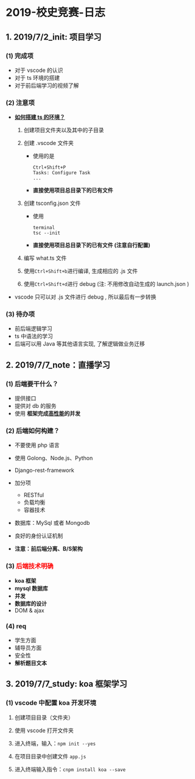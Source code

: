 # 2019-校史竞赛-日志



## 1. 2019/7/2_init: 项目学习

### (1) 完成项

* 对于 vscode 的认识
* 对于 ts 环境的搭建
* 对于前后端学习的视频了解

### (2) **注意项**

* **<u>如何搭建 ts 的环境？</u>**

  1. 创建项目文件夹以及其中的子目录

  2. 创建 .vscode 文件夹

     * 使用的是

       ```
       Ctrl+Shift+P
       Tasks: Configure Task
       ...
       ```

     * **直接使用项目总目录下的已有文件**

  3. 创建 tsconfig.json 文件

     * 使用

       ```
       terminal
       tsc --init
       ```

     * **直接使用项目总目录下的已有文件 (注意自行配置)**

  4. 编写 what.ts 文件

  5. 使用`Ctrl+Shift+b`进行编译, 生成相应的 .js 文件

  6. 使用`Ctrl+Shift+d`进行 debug (注: 不用修改自动生成的 launch.json )

* vscode 只可以对 .js 文件进行 debug , 所以最后有一步转换

### (3) 待办项

* 前后端逻辑学习
* ts 中语法的学习
* 后端可以用 Java 等其他语言实现, 了解逻辑做业务迁移





## 2. 2019/7/7_note：直播学习

### (1) 后端要干什么？

* 提供接口
* 提供对 db 的服务
* 使用 **框架完成<u>高性能</u>的并发**

### (2) 后端如何构建？

* 不要使用 php 语言

* 使用 Golong、Node.js、Python

* Django-rest-framework
* 加分项
    * RESTful
    * 负载均衡
    * 容器技术
* 数据库：MySql 或者 Mongodb
* 良好的身份认证机制
* **注意：前后端分离、B/S架构**

### (3) <font color ='red'>后端技术明确</font>

* **koa 框架**
* **mysql 数据库**
* **并发**
* **数据库的设计**
* DOM & ajax

### (4) req

* 学生方面
* 辅导员方面
* 安全性
* **解析题目文本**





## 3. 2019/7/7_study: koa 框架学习

### (1) vscode 中配置 koa 开发环境

1. 创建项目目录（文件夹）
2. 使用 vscode 打开文件夹
3. 进入终端，输入：`npm init --yes`

4. 在项目目录中创建文件 `app.js`
5. 进入终端输入指令：`cnpm install koa --save`

